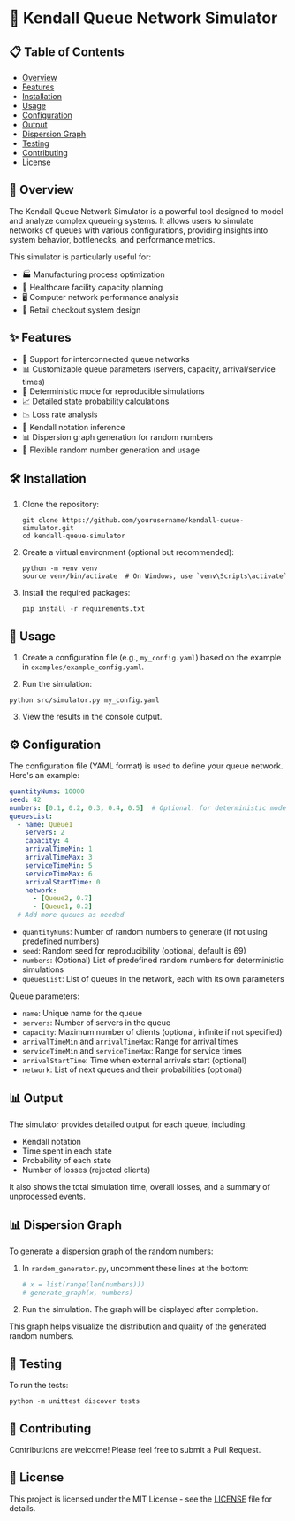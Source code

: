 # 🚦 Kendall Queue Network Simulator

## 📋 Table of Contents
- [Overview](#overview)
- [Features](#features)
- [Installation](#installation)
- [Usage](#usage)
- [Configuration](#configuration)
- [Output](#output)
- [Dispersion Graph](#dispersion-graph)
- [Testing](#testing)
- [Contributing](#contributing)
- [License](#license)

## 🌟 Overview

The Kendall Queue Network Simulator is a powerful tool designed to model and analyze complex queueing systems. It allows users to simulate networks of queues with various configurations, providing insights into system behavior, bottlenecks, and performance metrics.

This simulator is particularly useful for:
- 🏭 Manufacturing process optimization
- 🏥 Healthcare facility capacity planning
- 🖥️ Computer network performance analysis
- 🛒 Retail checkout system design

## ✨ Features

- 🔗 Support for interconnected queue networks
- 📊 Customizable queue parameters (servers, capacity, arrival/service times)
- 🔢 Deterministic mode for reproducible simulations
- 📈 Detailed state probability calculations
- 📉 Loss rate analysis
- 🧮 Kendall notation inference
- 📊 Dispersion graph generation for random numbers
- 🔄 Flexible random number generation and usage

## 🛠️ Installation

1. Clone the repository:
   ```
   git clone https://github.com/yourusername/kendall-queue-simulator.git
   cd kendall-queue-simulator
   ```

2. Create a virtual environment (optional but recommended):
   ```
   python -m venv venv
   source venv/bin/activate  # On Windows, use `venv\Scripts\activate`
   ```

3. Install the required packages:
   ```
   pip install -r requirements.txt
   ```

## 🚀 Usage

1. Create a configuration file (e.g., `my_config.yaml`) based on the example in `examples/example_config.yaml`.

2. Run the simulation:

```
python src/simulator.py my_config.yaml
```

3. View the results in the console output.

## ⚙️ Configuration

The configuration file (YAML format) is used to define your queue network. Here's an example:

```yaml
quantityNums: 10000
seed: 42
numbers: [0.1, 0.2, 0.3, 0.4, 0.5]  # Optional: for deterministic mode
queuesList:
  - name: Queue1
    servers: 2
    capacity: 4
    arrivalTimeMin: 1
    arrivalTimeMax: 3
    serviceTimeMin: 5
    serviceTimeMax: 6
    arrivalStartTime: 0
    network:
      - [Queue2, 0.7]
      - [Queue1, 0.2]
  # Add more queues as needed
```

- `quantityNums`: Number of random numbers to generate (if not using predefined numbers)
- `seed`: Random seed for reproducibility (optional, default is 69)
- `numbers`: (Optional) List of predefined random numbers for deterministic simulations
- `queuesList`: List of queues in the network, each with its own parameters

Queue parameters:
- `name`: Unique name for the queue
- `servers`: Number of servers in the queue
- `capacity`: Maximum number of clients (optional, infinite if not specified)
- `arrivalTimeMin` and `arrivalTimeMax`: Range for arrival times
- `serviceTimeMin` and `serviceTimeMax`: Range for service times
- `arrivalStartTime`: Time when external arrivals start (optional)
- `network`: List of next queues and their probabilities (optional)

## 📊 Output

The simulator provides detailed output for each queue, including:
- Kendall notation
- Time spent in each state
- Probability of each state
- Number of losses (rejected clients)

It also shows the total simulation time, overall losses, and a summary of unprocessed events.

## 📊 Dispersion Graph

To generate a dispersion graph of the random numbers:

1. In `random_generator.py`, uncomment these lines at the bottom:
   ```python
   # x = list(range(len(numbers)))
   # generate_graph(x, numbers)
   ```

2. Run the simulation. The graph will be displayed after completion.

This graph helps visualize the distribution and quality of the generated random numbers.

## 🧪 Testing

To run the tests:

```
python -m unittest discover tests
```

## 🤝 Contributing

Contributions are welcome! Please feel free to submit a Pull Request.

## 📄 License

This project is licensed under the MIT License - see the [LICENSE](LICENSE) file for details.
